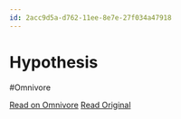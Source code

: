 ```yaml
---
id: 2acc9d5a-d762-11ee-8e7e-27f034a47918
---
```


# Hypothesis
#Omnivore

[Read on Omnivore](https://omnivore.app/me/hypothesis-18df766957b)
[Read Original](https://hypothes.is/a/LZAUrtddEe6VraeeJ4FErw)

